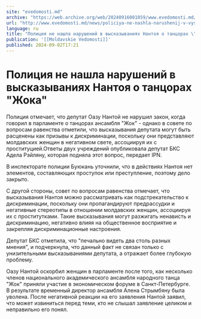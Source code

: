 ```yaml
---
site: "evedomosti.md"
archive: "https://web.archive.org/web/20240916001059/www.evedomosti.md/news/policiya-ne-nashla-narushenij-v-vyskazyvaniyah-nantoya-o-tan"
url: "http://www.evedomosti.md/news/policiya-ne-nashla-narushenij-v-vyskazyvaniyah-nantoya-o-tan"
language: ru
title: "Полиция не нашла нарушений в высказываниях Нантоя о танцорах \"Жока\""
publication: '[[Moldavskie Vedomosti]]'
published: 2024-09-02T17:21
---
```


# Полиция не нашла нарушений в высказываниях Нантоя о танцорах "Жока"

Полиция отмечает, что депутат Оазу Нантой не нарушил закон, когда говорил в парламенте о танцорах ансамбля "Жок" - однако в совете по вопросам равенства отметили, что высказывания депутата могут быть расценены как призывы к дискриминации, поскольку они представляют молдавских женщин в негативном свете, ассоциируя их с проституцией.Ответы двух учреждений опубликовала депутат БКС Адела Рэйляну, которая подняла этот вопрос, передает IPN.

В инспекторате полиции Буюкань уточнили, что в действиях Нантоя нет элементов, составляющих проступок или преступление, поэтому дело закрыто.

С другой стороны, совет по вопросам равенства отмечает, что высказывания Нантоя можно рассматривать как подстрекательство к дискриминации, поскольку они пропагандируют предрассудки и негативные стереотипы в отношении молдавских женщин, ассоциируя их с проститутками. Такие высказывания могут разжигать ненависть и дискриминацию, негативно влияя на общественное восприятие и закрепляя дискриминационные настроения.

Депутат БКС отметила, что "печально видеть два столь разных мнения", и подчеркнула, что данный факт не связан только с унизительными высказываниями депутата, а отражает более глубокую проблему.

Оазу Нантой оскорбил женщин в парламенте после того, как несколько членов национального академического ансамбля народного танца "Жок" приняли участие в экономическом форуме в Санкт-Петербурге. В результате временный директор ансамбля Алена Стрымбяну была уволена. После негативной реакции на его заявления Нантой заявил, что может извиниться перед теми, кто не слышал заявление целиком и неправильно его понял.